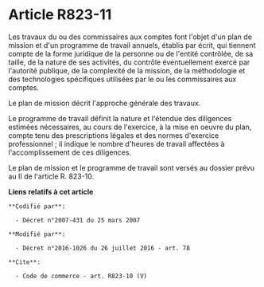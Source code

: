 # Article R823-11

Les travaux du ou des commissaires aux comptes font l'objet d'un plan de mission et d'un programme de travail annuels,
établis par écrit, qui tiennent compte de la forme juridique de la personne ou de l'entité contrôlée, de sa taille, de la
nature de ses activités, du contrôle éventuellement exercé par l'autorité publique, de la complexité de la mission, de la
méthodologie et des technologies spécifiques utilisées par le ou les commissaires aux comptes. 

Le plan de mission décrit l'approche générale des travaux. 

Le programme de travail définit la nature et l'étendue des diligences estimées nécessaires, au cours de l'exercice, à la mise
en oeuvre du plan, compte tenu des prescriptions légales et des normes d'exercice professionnel ; il indique le nombre
d'heures de travail affectées à l'accomplissement de ces diligences. 

Le plan de mission et le programme de travail sont versés au dossier prévu au II de l'article R. 823-10.

**Liens relatifs à cet article**

	**Codifié par**:

	  - Décret n°2007-431 du 25 mars 2007

	**Modifié par**:

	  - Décret n°2016-1026 du 26 juillet 2016 - art. 78

	**Cite**:

	  - Code de commerce - art. R823-10 (V)
